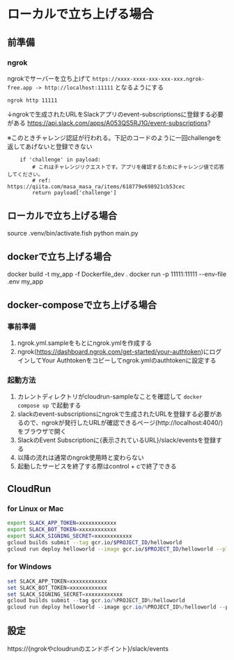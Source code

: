 # ローカルで立ち上げる場合
## 前準備

### ngrok
ngrokでサーバーを立ち上げて `https://xxxx-xxxx-xxx-xxx-xxx.ngrok-free.app -> http://localhost:11111` となるようにする

```
ngrok http 11111
```

↓ngrokで生成されたURLをSlackアプリのevent-subscriptionsに登録する必要がある
https://api.slack.com/apps/A053QS5RJ1G/event-subscriptions?

※このときチャレンジ認証が行われる。下記のコードのように一回challengeを返してあげないと登録できない
```
    if 'challenge' in payload:
        # これはチャレンジリクエストです。アプリを確認するためにチャレンジ値で応答してください。
        # ref: https://qiita.com/masa_masa_ra/items/618779e698921cb53cec
        return payload['challenge']
```


## ローカルで立ち上げる場合

source .venv/bin/activate.fish
python main.py

## dockerで立ち上げる場合
docker build -t my_app -f Dockerfile_dev .
docker run -p 11111:11111 --env-file .env  my_app

## docker-composeで立ち上げる場合

### 事前準備

1. ngrok.yml.sampleをもとにngrok.ymlを作成する
1. ngrok(https://dashboard.ngrok.com/get-started/your-authtoken)にログインしてYour Authtokenをコピーしてngrok.ymlのauthtokenに設定する

### 起動方法

1. カレントディレクトリがcloudrun-sampleなことを確認して `docker compose up` で起動する
1. slackのevent-subscriptionsにngrokで生成されたURLを登録する必要があるので、ngrokが発行したURLが確認できるページ(http://localhost:4040/)をブラウザで開く
1. SlackのEvent Subscriptionに{表示されているURL}/slack/eventsを登録する
1. 以降の流れは通常のngrok使用時と変わらない
1. 起動したサービスを終了する際はcontrol + cで終了できる


## CloudRun

### for Linux or Mac
```bash
export SLACK_APP_TOKEN=xxxxxxxxxxxx
export SLACK_BOT_TOKEN=xxxxxxxxxxxx
export SLACK_SIGNING_SECRET=xxxxxxxxxxxx
gcloud builds submit --tag gcr.io/$PROJECT_ID/helloworld
gcloud run deploy helloworld --image gcr.io/$PROJECT_ID/helloworld --platform managed --update-env-vars SLACK_BOT_TOKEN=$SLACK_BOT_TOKEN,SLACK_SIGNING_SECRET=$SLACK_SIGNING_SECRET
```

### for Windows
```powershell
set SLACK_APP_TOKEN=xxxxxxxxxxxx
set SLACK_BOT_TOKEN=xxxxxxxxxxxx
set SLACK_SIGNING_SECRET=xxxxxxxxxxxx
gcloud builds submit --tag gcr.io/%PROJECT_ID%/helloworld
gcloud run deploy helloworld --image gcr.io/%PROJECT_ID%/helloworld --platform managed --update-env-vars SLACK_BOT_TOKEN=%SLACK_BOT_TOKEN%,SLACK_SIGNING_SECRET=%SLACK_SIGNING_SECRET%
```

## 設定
https://{ngrokやcloudrunのエンドポイント}/slack/events